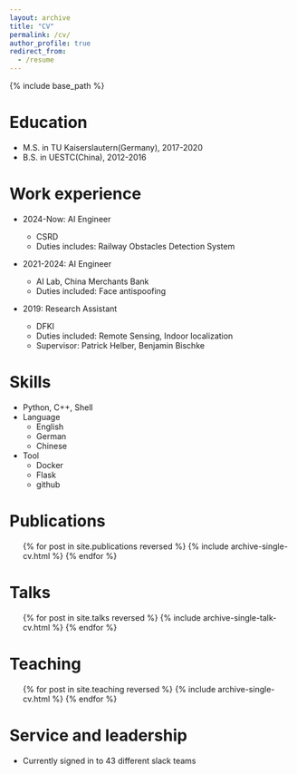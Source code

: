 ```yaml
---
layout: archive
title: "CV"
permalink: /cv/
author_profile: true
redirect_from:
  - /resume
---
```


{% include base_path %}

Education
======
* M.S. in TU Kaiserslautern(Germany), 2017-2020
* B.S. in UESTC(China), 2012-2016

Work experience
======
* 2024-Now: AI Engineer
  * CSRD
  * Duties includes: Railway Obstacles Detection System

* 2021-2024: AI Engineer
  * AI Lab, China Merchants Bank
  * Duties included: Face antispoofing
  

* 2019: Research Assistant
  * DFKI
  * Duties included: Remote Sensing, Indoor localization
  * Supervisor: Patrick Helber, Benjamin Bischke
  
Skills
======
* Python, C++, Shell
* Language
  * English
  * German
  * Chinese
* Tool
  * Docker
  * Flask
  * github

Publications
======
  <ul>{% for post in site.publications reversed %}
    {% include archive-single-cv.html %}
  {% endfor %}</ul>
  
Talks
======
  <ul>{% for post in site.talks reversed %}
    {% include archive-single-talk-cv.html  %}
  {% endfor %}</ul>
  
Teaching
======
  <ul>{% for post in site.teaching reversed %}
    {% include archive-single-cv.html %}
  {% endfor %}</ul>
  
Service and leadership
======
* Currently signed in to 43 different slack teams
